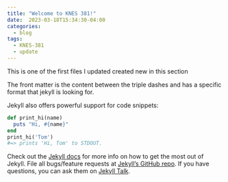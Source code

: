 ```yaml
---
title: "Welcome to KNES 381!"
date:  2023-03-18T15:34:30-04:00
categories:
  - blog
tags:
  - KNES-381
  - update
---
```


This is one of the first files I updated created new in this section

The front matter is the content between the triple dashes and has a specific format that jekyll is looking for.

Jekyll also offers powerful support for code snippets:

```ruby
def print_hi(name)
  puts "Hi, #{name}"
end
print_hi('Tom')
#=> prints 'Hi, Tom' to STDOUT.
```

Check out the [Jekyll docs][jekyll-docs] for more info on how to get the most out of Jekyll. File all bugs/feature requests at [Jekyll’s GitHub repo][jekyll-gh]. If you have questions, you can ask them on [Jekyll Talk][jekyll-talk].

[jekyll-docs]: https://jekyllrb.com/docs/home
[jekyll-gh]:   https://github.com/jekyll/jekyll
[jekyll-talk]: https://talk.jekyllrb.com/